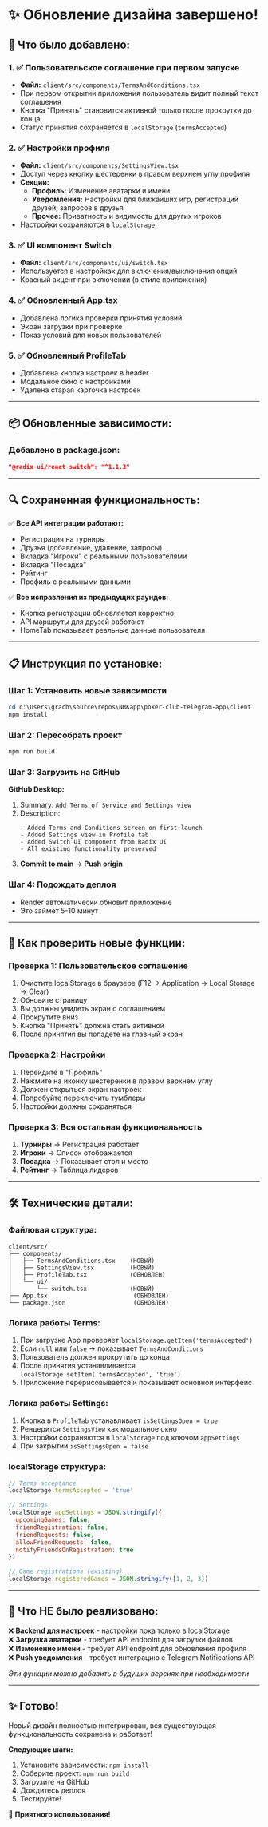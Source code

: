 # ✨ Обновление дизайна завершено!

## 🎨 Что было добавлено:

### 1. ✅ Пользовательское соглашение при первом запуске
- **Файл:** `client/src/components/TermsAndConditions.tsx`
- При первом открытии приложения пользователь видит полный текст соглашения
- Кнопка "Принять" становится активной только после прокрутки до конца
- Статус принятия сохраняется в `localStorage` (`termsAccepted`)

### 2. ✅ Настройки профиля
- **Файл:** `client/src/components/SettingsView.tsx`
- Доступ через кнопку шестеренки в правом верхнем углу профиля
- **Секции:**
  - **Профиль:** Изменение аватарки и имени
  - **Уведомления:** Настройки для ближайших игр, регистраций друзей, запросов в друзья
  - **Прочее:** Приватность и видимость для других игроков
- Настройки сохраняются в `localStorage`

### 3. ✅ UI компонент Switch
- **Файл:** `client/src/components/ui/switch.tsx`
- Используется в настройках для включения/выключения опций
- Красный акцент при включении (в стиле приложения)

### 4. ✅ Обновленный App.tsx
- Добавлена логика проверки принятия условий
- Экран загрузки при проверке
- Показ условий для новых пользователей

### 5. ✅ Обновленный ProfileTab
- Добавлена кнопка настроек в header
- Модальное окно с настройками
- Удалена старая карточка настроек

---

## 📦 Обновленные зависимости:

### Добавлено в package.json:
```json
"@radix-ui/react-switch": "^1.1.3"
```

---

## 🔍 Сохраненная функциональность:

✅ **Все API интеграции работают:**
- Регистрация на турниры
- Друзья (добавление, удаление, запросы)
- Вкладка "Игроки" с реальными пользователями
- Вкладка "Посадка"
- Рейтинг
- Профиль с реальными данными

✅ **Все исправления из предыдущих раундов:**
- Кнопка регистрации обновляется корректно
- API маршруты для друзей работают
- HomeTab показывает реальные данные пользователя

---

## 📋 Инструкция по установке:

### Шаг 1: Установить новые зависимости
```powershell
cd c:\Users\grach\source\repos\NBKapp\poker-club-telegram-app\client
npm install
```

### Шаг 2: Пересобрать проект
```powershell
npm run build
```

### Шаг 3: Загрузить на GitHub
**GitHub Desktop:**
1. Summary: `Add Terms of Service and Settings view`
2. Description:
   ```
   - Added Terms and Conditions screen on first launch
   - Added Settings view in Profile tab
   - Added Switch UI component from Radix UI
   - All existing functionality preserved
   ```
3. **Commit to main** → **Push origin**

### Шаг 4: Подождать деплоя
- Render автоматически обновит приложение
- Это займет 5-10 минут

---

## 🧪 Как проверить новые функции:

### Проверка 1: Пользовательское соглашение
1. Очистите localStorage в браузере (F12 → Application → Local Storage → Clear)
2. Обновите страницу
3. Вы должны увидеть экран с соглашением
4. Прокрутите вниз
5. Кнопка "Принять" должна стать активной
6. После принятия вы попадете на главный экран

### Проверка 2: Настройки
1. Перейдите в "Профиль"
2. Нажмите на иконку шестеренки в правом верхнем углу
3. Должен открыться экран настроек
4. Попробуйте переключить тумблеры
5. Настройки должны сохраняться

### Проверка 3: Вся остальная функциональность
1. **Турниры** → Регистрация работает
2. **Игроки** → Список отображается
3. **Посадка** → Показывает стол и место
4. **Рейтинг** → Таблица лидеров

---

## 🛠️ Технические детали:

### Файловая структура:
```
client/src/
├── components/
│   ├── TermsAndConditions.tsx    (НОВЫЙ)
│   ├── SettingsView.tsx          (НОВЫЙ)
│   ├── ProfileTab.tsx            (ОБНОВЛЕН)
│   └── ui/
│       └── switch.tsx            (НОВЫЙ)
├── App.tsx                        (ОБНОВЛЕН)
└── package.json                   (ОБНОВЛЕН)
```

### Логика работы Terms:

1. При загрузке App проверяет `localStorage.getItem('termsAccepted')`
2. Если `null` или `false` → показывает `TermsAndConditions`
3. Пользователь должен прокрутить до конца
4. После принятия устанавливается `localStorage.setItem('termsAccepted', 'true')`
5. Приложение перерисовывается и показывает основной интерфейс

### Логика работы Settings:

1. Кнопка в `ProfileTab` устанавливает `isSettingsOpen = true`
2. Рендерится `SettingsView` как модальное окно
3. Настройки сохраняются в `localStorage` под ключом `appSettings`
4. При закрытии `isSettingsOpen = false`

### localStorage структура:

```javascript
// Terms acceptance
localStorage.termsAccepted = 'true'

// Settings
localStorage.appSettings = JSON.stringify({
  upcomingGames: false,
  friendRegistration: false,
  friendRequests: false,
  allowFriendRequests: false,
  notifyFriendsOnRegistration: true
})

// Game registrations (existing)
localStorage.registeredGames = JSON.stringify([1, 2, 3])
```

---

## 📝 Что НЕ было реализовано:

❌ **Backend для настроек** - настройки пока только в localStorage  
❌ **Загрузка аватарки** - требует API endpoint для загрузки файлов  
❌ **Изменение имени** - требует API endpoint для обновления профиля  
❌ **Push уведомления** - требует интеграцию с Telegram Notifications API

*Эти функции можно добавить в будущих версиях при необходимости*

---

## ✨ Готово!

Новый дизайн полностью интегрирован, вся существующая функциональность сохранена и работает!

**Следующие шаги:**
1. Установите зависимости: `npm install`
2. Соберите проект: `npm run build`
3. Загрузите на GitHub
4. Дождитесь деплоя
5. Тестируйте!

🚀 **Приятного использования!**

